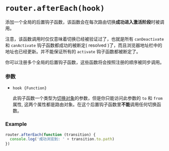 # `router.afterEach(hook)`

添加一个全局的后置钩子函数，该函数会在每次路由切换**成功进入激活阶段**时被调用。

注意，该函数调用时仅仅意味着切换已经被验证过了，也就是所有 `canDeactivate` 和 `canActivate` 钩子函数都成功的被断定( resolved )了，而且浏览器地址栏中的地址也已经更新。并不能保证所有的 `activate` 钩子函数都被断定了。

你可以注册多个全局的后置钩子函数，这些函数将会按照注册的顺序被同步调用。

### 参数

- `hook {Function}`

  此钩子函数一个类型为[切换对象](../pipeline/hooks.html#transition-object)的参数，但是你只能访问此参数的 `to` 和 `from` 属性, 这两个属性都是路由对象。在这个后置钩子函数里**不能**调用任何切换函数。

### Example

``` js
router.afterEach(function (transition) {
  console.log('成功浏览到: ' + transition.to.path)
})
```
